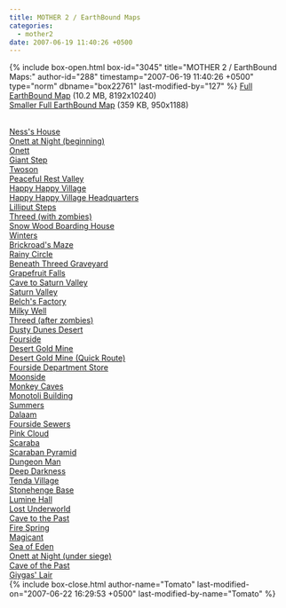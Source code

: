 ```yaml
---
title: MOTHER 2 / EarthBound Maps
categories:
  - mother2
date: 2007-06-19 11:40:26 +0500
---
```

{% include box-open.html box-id="3045" title="MOTHER 2 / EarthBound Maps:" author-id="288" timestamp="2007-06-19 11:40:26 +0500" type="norm" dbname="box22761" last-modified-by="127" %}
<a href="fullmap.png">Full EarthBound Map</a> (10.2 MB, 8192x10240)<br />
<a href="fullmap_small.png">Smaller Full EarthBound Map</a> (359 KB, 950x1188)<br />

<br />
<table1 />
            <a href="nesshouse.png">Ness's House</a><br />
            <a href="onettnight1.png">Onett at Night (beginning)</a><br />
            <a href="onettday.png">Onett</a><br />
            <a href="giantstep.png">Giant Step</a><br />
            <a href="twoson.png">Twoson</a><br />
            <a href="peacefulrestvalley.png">Peaceful Rest Valley</a><br />
            <a href="happyhappyvillage.png">Happy Happy Village</a><br />
            <a href="happyhappyhq.png">Happy Happy Village Headquarters</a><br />
            <a href="lilliputsteps.png">Lilliput Steps</a><br />
            <a href="threed1.png">Threed (with zombies)</a><br />
            <a href="snowwood.png">Snow Wood Boarding House</a><br />
            <a href="winters.png">Winters</a><br />
            <a href="brickroadmaze.png">Brickroad's Maze</a><br />
            <a href="rainycircle.png">Rainy Circle</a><br />
            <a href="beneathgraveyard.png">Beneath Threed Graveyard</a><br />
            <a href="grapefruitfalls.png">Grapefruit Falls</a><br />
            <a href="saturncave.png">Cave to Saturn Valley</a><br />
            <a href="saturnvalley.png">Saturn Valley</a><br />
            <a href="belchsfactory.png">Belch's Factory</a><br />
            <a href="milkywell.png">Milky Well</a><br />
            <a href="threed2.png">Threed (after zombies)</a><br />
            <a href="dustydunesdesert.png">Dusty Dunes Desert</a><br />
            <a href="fourside.png">Fourside</a><br />
            <a href="goldmine.png">Desert Gold Mine</a><br />
<table2 />
            <a href="goldmine_quick.png">Desert Gold Mine (Quick Route)</a><br />
            <a href="foursidedeptstore.png">Fourside Department Store</a><br />
            <a href="moonside.png">Moonside</a><br />
            <a href="monkeycaves.png">Monkey Caves</a><br />
            <a href="monotolibuilding.png">Monotoli Building</a><br />
            <a href="summers.png">Summers</a><br />
            <a href="dalaam.png">Dalaam</a><br />
            <a href="foursidesewers.png">Fourside Sewers</a><br />
            <a href="pinkcloud.png">Pink Cloud</a><br />
            <a href="scaraba.png">Scaraba</a><br />
            <a href="pyramid.png">Scaraban Pyramid</a><br />
            <a href="dungeonman.png">Dungeon Man</a><br />
            <a href="deepdarkness.png">Deep Darkness</a><br />
            <a href="tendavillage.png">Tenda Village</a><br />
            <a href="stonehenge.png">Stonehenge Base</a><br />
            <a href="luminehall.png">Lumine Hall</a><br />
            <a href="lostunderworld.png">Lost Underworld</a><br />
            <a href="cavetothepast.png">Cave to the Past</a><br />
            <a href="firespring.png">Fire Spring</a><br />
            <a href="magicant.png">Magicant</a><br />
            <a href="seaofeden.png">Sea of Eden</a><br />
            <a href="onettnight2.png">Onett at Night (under siege)</a><br />
            <a href="caveofthepast.png">Cave of the Past</a><br />
            <a href="giygaslair.png">Giygas' Lair</a><br />
<table3 />
{% include box-close.html author-name="Tomato" last-modified-on="2007-06-22 16:29:53 +0500" last-modified-by-name="Tomato" %}
